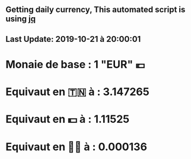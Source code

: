 ## Getting daily currency, This automated script is using [jq](https://stedolan.github.io/jq/)
## Last Update:  2019-10-21 à 20:00:01
 # Monaie de base : 1 "EUR" 💶 
 # Equivaut en 🇹🇳 à :  3.147265 
 # Equivaut en 💵 à : 1.11525
 # Equivaut en 🐱‍💻 à :  0.000136
